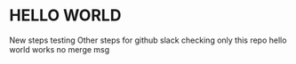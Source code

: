 # HELLO WORLD

New steps testing
Other steps for github slack
checking only this repo hello world works
no merge msg
